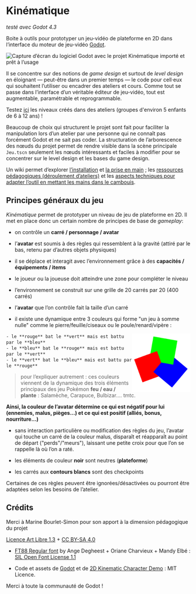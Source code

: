 # Kinématique

*testé avec Godot 4.3*

Boite à outils pour prototyper un jeu-vidéo de plateforme en 2D dans l’interface du moteur de jeu-vidéo [Godot](https://godotengine.org/download/).

![Capture d’écran du logiciel Godot avec le projet Kinématique importé et prêt à l’usage](documents/Capture_écran.png)

Il se concentre sur des notions de *game design* et surtout de *level design* en éloignant — peut-être dans un premier temps — le code pour cell·eux qui souhaitent l’utiliser ou encadrer des ateliers et cours.
Comme tout se passe dans l’interface d’un véritable éditeur de jeu-vidéo, tout est augmentable, paramétrable et reprogrammable.

Testez [ici](https://brulé.net/kinématique/) les niveaux créés dans des ateliers (groupes d'environ 5 enfants de 6 à 12 ans) !

Beaucoup de choix qui structurent le projet sont fait pour faciliter la manipulation lors d’un atelier par une personne qui ne connaît pas forcément Godot et ne sait pas coder. La structuration de l’arborescence des nœuds du projet permet de rendre visible dans la scène principale `Jeu.tscn` seulement les nœuds intéressants et faciles à modifier pour se concentrer sur le level design et les bases du game design.

Un wiki permet d’explorer [l’installation](https://github.com/CorentinBrule/kinematic/wiki/1.-Installation) et [la prise en main](https://github.com/CorentinBrule/kinematic/wiki/2.-Prise-en-main) ; les [ressources pédagogiques (déroulement d’ateliers)](https://github.com/CorentinBrule/kinematic/wiki/Ressources-p%C3%A9dagogiques) et les [aspects techniques pour adapter l’outil en mettant les mains dans le cambouis](https://github.com/CorentinBrule/kinematic/wiki/Aller-plus-loin-(dev)).

## Principes généraux du jeu

*Kinématique* permet de prototyper un niveau de jeu de plateforme en 2D. Il met en place donc un certain nombre de principes de base de *gameplay*:

- on contrôle un **carré / personnage / avatar**
- l’**avatar** est soumis à des règles qui ressemblent à la gravité (attiré par le bas, retenu par d’autres objets physiques)
- il se déplace et interagit avec l’environnement grâce à des **capacités / équipements / items**
- le joueur ou la joueuse doit atteindre une zone pour compléter le niveau
- l’environnement se construit sur une grille de 20 carrés par 20 (400 carrés)
- l’**avatar** que l’on contrôle fait la taille d’un carré

- il existe une dynamique entre 3 couleurs qui forme "un jeu à somme nulle" comme le pierre/feuille/ciseaux ou le poule/renard/vipère :
<img align="right" style="width:10rem;margin:0;" src="documents/icon.svg">

    - le **rouge** bat le **vert** mais est battu par le **bleu**
    - le **bleu** bat le **rouge** mais est battu par le **vert**
    - le **vert** bat le **bleu** mais est battu par le **rouge**
  
> pour l’expliquer autrement : ces couleurs viennent de la dynamique des trois éléments principaux des jeu Pokémon **feu / eau / plante** : Salamèche, Carapuce, Bulbizar.... tmtc.

**Ainsi, la couleur de l’avatar détermine ce qui est négatif pour lui (ennemies, malus, pièges...) et ce qui est positif (alliés, bonus, nourriture...)**

- sans interaction particulière ou modification des règles du jeu, l’avatar qui touche un carré de la couleur malus, disparaît et réapparaît au point de départ ("perds"/"meurs"), laissant une petite croix pour que l’on se rappelle là où l’on a raté.

- les éléments de couleur **noir** sont neutres (**plateforme**)
- les carrés aux **contours blancs** sont des checkpoints

Certaines de ces règles peuvent être ignorées/désactivées ou pourront être adaptées selon les besoins de l’atelier.

## Crédits

Merci à Marine Bourlet-Simon pour son apport à la dimension pédagogique du projet

[Licence Art Libre 1.3](https://artlibre.org/) + [CC BY-SA 4.0](https://creativecommons.org/licenses/by-sa/4.0/legalcode)

* [FT88 Regular font](https://velvetyne.fr/fonts/degheest/) by Ange Degheest + Oriane Charvieux + Mandy Elbé : [SIL Open Font License 1.1](http://scripts.sil.org/cms/scripts/page.php?site_id=nrsi&id=OFL)

* Code et assets de [Godot](https://github.com/godotengine/godot/blob/master/LICENSE.txt) et de [2D Kinematic Character Demo](https://github.com/godotengine/godot-demo-projects/blob/master/LICENSE.md) : MIT Licence.

Merci à toute la communauté de Godot !